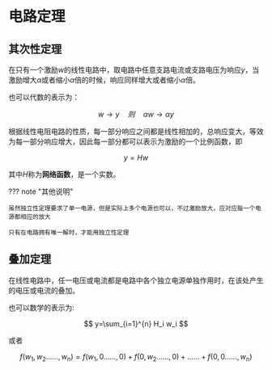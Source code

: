 # 电路定理

## 其次性定理

在只有一个激励$w$的线性电路中，取电路中任意支路电流或支路电压为响应$y$，当激励增大$\alpha$或者缩小$\alpha$倍的时候，响应同样增大或者缩小$\alpha$倍。

也可以代数的表示为：

$$
w\rightarrow y \quad 则 \quad \alpha w \rightarrow \alpha y
$$

根据线性电阻电路的性质，每一部分响应之间都是线性相加的，总响应变大，等效为每一部分响应增大，因此每一部分都可以表示为激励的一个比例函数，即

$$
y=Hw
$$

其中$H$称为**网络函数**，是一个实数。

??? note "其他说明"

    虽然独立性定理要求了单一电源，但是实际上多个电源也可以，不过激励放大，应对应每一个电源都相应的放大

    只有在电路拥有唯一解时，才能用独立性定理

## 叠加定理

在线性电路中，任一电压或电流都是电路中各个独立电源单独作用时，在该处产生的电压或电流的叠加。

也可以数学的表示为:

$$
y=\sum_{i=1}^{n} H_i w_i
$$

或者

$$
f(w_1,w_2......,w_n)=f(w_1,0......,0)+f(0,w_2......,0)+......+f(0,0......,w_n)
$$

